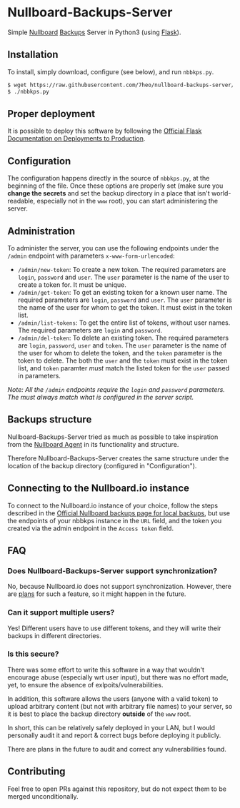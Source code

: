 Nullboard-Backups-Server
========================

Simple [Nullboard](https://nullboard.io/preview)
[Backups](https://nullboard.io/backups) Server in Python3 (using
[Flask](https://flask.palletsprojects.com/)).

Installation
------------

To install, simply download, configure (see below), and run `nbbkps.py`.

```sh
$ wget https://raw.githubusercontent.com/7heo/nullboard-backups-server/master/nbbkps.py
$ ./nbbkps.py
```

Proper deployment
-----------------

It is possible to deploy this software by following the [Official Flask
Documentation on Deployments to
Production](https://flask.palletsprojects.com/en/2.3.x/deploying/).

Configuration
-------------

The configuration happens directly in the source of `nbbkps.py`, at the
beginning of the file. Once these options are properly set (make sure you
**change the secrets** and set the backup directory in a place that isn't
world-readable, especially not in the `www` root), you can start administering
the server.

Administration
--------------

To administer the server, you can use the following endpoints under the
`/admin` endpoint with parameters `x-www-form-urlencoded`:

- `/admin/new-token`: To create a new token. The required parameters are
		      `login`, `password` and `user`. The `user` parameter is
		      the name of the user to create a token for. It must be
                      unique.
- `/admin/get-token`: To get an existing token for a known user name. The
                      required parameters are `login`, `password` and `user`.
		      The `user` parameter is the name of the user for whom to
                      get the token. It must exist in the token list.
- `/admin/list-tokens`: To get the entire list of tokens, without user names.
                        The required parameters are `login` and `password`.
- `/admin/del-token`: To delete an existing token. The required parameters are
		      `login`, `password`, `user` and `token`. The `user`
		      parameter is the name of the user for whom to delete the
                      token, and the `token` parameter is the token to delete.
		      The both the `user` and the `token` must exist in the
		      token list, and `token` paramter *must* match the listed
                      token for the `user` passed in parameters.

*Note: All the `/admin` endpoints require the `login` and `password`
parameters. The must always match what is configured in the server script.*

Backups structure
-----------------

Nullboard-Backups-Server tried as much as possible to take inspiration from the
[Nullboard Agent](https://github.com/apankrat/nullboard-agent) in its
functionality and structure.

Therefore Nullboard-Backups-Server creates the same structure under the
location of the backup directory (configured in "Configuration").

Connecting to the Nullboard.io instance
---------------------------------------

To connect to the Nullboard.io instance of your choice, follow the steps
described in the [Official Nullboard backups page for local
backups](https://nullboard.io/backups#setup), but use the endpoints of your
nbbkps instance in the `URL` field, and the token you created via the admin
endpoint in the `Access token` field.

FAQ
---

### Does Nullboard-Backups-Server support synchronization?

No, because Nullboard.io does not support synchronization. However, there are
[plans](https://github.com/apankrat/nullboard/issues/2#issuecomment-498276772)
for such a feature, so it might happen in the future.

### Can it support multiple users?

Yes! Different users have to use different tokens, and they will write their
backups in different directories.

### Is this secure?

There was some effort to write this software in a way that wouldn't encourage
abuse (especially wrt user input), but there was no effort made, yet, to ensure
the absence of exlpoits/vulnerabilities.

In addition, this software allows the users (anyone with a valid token) to
upload arbitrary content (but not with arbitrary file names) to your server, so
it is best to place the backup directory **outside** of the `www` root.

In short, this can be relatively safely deployed in your LAN, but I would
personally audit it and report & correct bugs before deploying it publicly.

There are plans in the future to audit and correct any vulnerabilities found.

Contributing
------------

Feel free to open PRs against this repository, but do not expect them to be
merged unconditionally.
